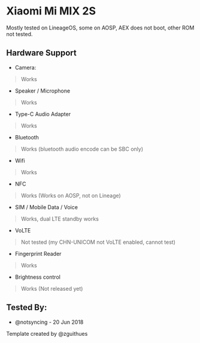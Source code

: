 # Xiaomi Mi MIX 2S

Mostly tested on LineageOS, some on AOSP, AEX does not boot, other ROM not tested.

## Hardware Support

* Camera:
> Works

* Speaker / Microphone
> Works

* Type-C Audio Adapter
> Works

* Bluetooth
> Works (bluetooth audio encode can be SBC only)

* Wifi
> Works

* NFC
> Works (Works on AOSP, not on Lineage)

* SIM / Mobile Data / Voice
> Works, dual LTE standby works

* VoLTE
> Not tested (my CHN-UNICOM not VoLTE enabled, cannot test)

* Fingerprint Reader
> Works

* Brightness control
> Works (Not released yet)


## Tested By:
* @notsyncing - 20 Jun 2018

Template created by @zguithues


